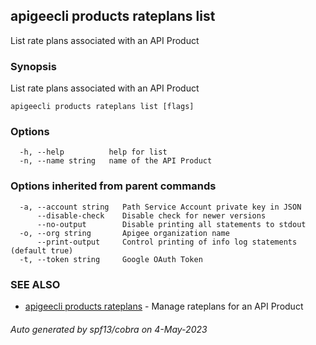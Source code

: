## apigeecli products rateplans list

List rate plans associated with an API Product

### Synopsis

List rate plans associated with an API Product

```
apigeecli products rateplans list [flags]
```

### Options

```
  -h, --help          help for list
  -n, --name string   name of the API Product
```

### Options inherited from parent commands

```
  -a, --account string   Path Service Account private key in JSON
      --disable-check    Disable check for newer versions
      --no-output        Disable printing all statements to stdout
  -o, --org string       Apigee organization name
      --print-output     Control printing of info log statements (default true)
  -t, --token string     Google OAuth Token
```

### SEE ALSO

* [apigeecli products rateplans](apigeecli_products_rateplans.md)	 - Manage rateplans for an API Product

###### Auto generated by spf13/cobra on 4-May-2023
